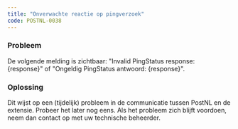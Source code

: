 ```yaml
---
title: "Onverwachte reactie op pingverzoek"
code: POSTNL-0038
---
```



<p><h3>Probleem</h3></p><p>De volgende melding is zichtbaar: "Invalid PingStatus response: {response}" of "Ongeldig PingStatus antwoord: {response}".</p><p><h3>Oplossing</h3></p><p>Dit wijst op een (tijdelijk) probleem in de communicatie tussen PostNL en de extensie. Probeer het later nog eens. Als het probleem zich blijft voordoen, neem dan contact op met uw technische beheerder.</p>

